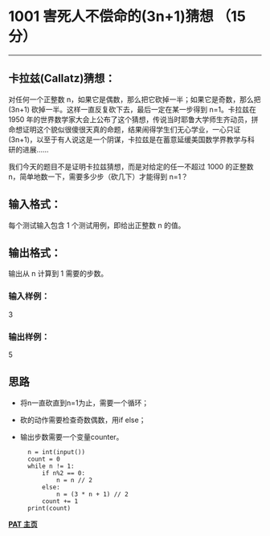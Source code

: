 # 1001 害死人不偿命的(3n+1)猜想 （15 分）
---
## 卡拉兹(Callatz)猜想：

对任何一个正整数 n，如果它是偶数，那么把它砍掉一半；如果它是奇数，那么把 (3n+1) 砍掉一半。这样一直反复砍下去，最后一定在某一步得到 n=1。卡拉兹在 1950 年的世界数学家大会上公布了这个猜想，传说当时耶鲁大学师生齐动员，拼命想证明这个貌似很傻很天真的命题，结果闹得学生们无心学业，一心只证 (3n+1)，以至于有人说这是一个阴谋，卡拉兹是在蓄意延缓美国数学界教学与科研的进展……

我们今天的题目不是证明卡拉兹猜想，而是对给定的任一不超过 1000 的正整数 n，简单地数一下，需要多少步（砍几下）才能得到 n=1？

## 输入格式：
每个测试输入包含 1 个测试用例，即给出正整数 n 的值。

## 输出格式：
输出从 n 计算到 1 需要的步数。

### 输入样例：
3
### 输出样例：
5

## 思路
- 将n一直砍直到n=1为止，需要一个循环；
- 砍的动作需要检查奇数偶数，用if else；
- 输出步数需要一个变量counter。

		n = int(input())
		count = 0
		while n != 1:
		    if n%2 == 0:
		        n = n // 2
		    else:
		        n = (3 * n + 1) // 2
		    count += 1
		print(count)
        
**[PAT 主页](https://henryexhenry.github.io/PAT)**